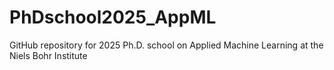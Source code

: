 # PhDschool2025_AppML
GitHub repository for 2025 Ph.D. school on Applied Machine Learning at the Niels Bohr Institute
